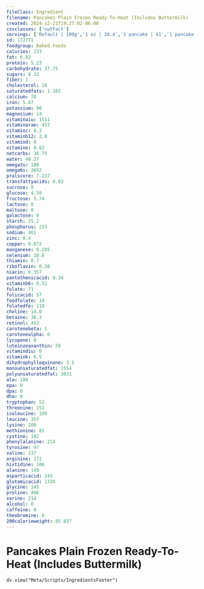 ```yaml
---
fileClass: Ingredient
filename: Pancakes Plain Frozen Ready-To-Heat (Includes Buttermilk)
created: 2024-12-21T19:27:02-06:00
cssclasses: ['nutFact']
servings: ['Default | 100g','1 oz | 28.4','1 pancake | 41','1 pancake (6 inch dia) | 73','1 mini pancake | 10.1','1 pancake | 40']
id: 172771
foodgroup: Baked Foods
calories: 233
fat: 6.83
protein: 5.23
carbohydrate: 37.75
sugars: 8.32
fiber: 1
cholesterol: 18
saturatedfats: 1.162
calcium: 78
iron: 5.67
potassium: 90
magnesium: 14
vitaminaiu: 1511
vitaminarae: 453
vitaminc: 0.3
vitaminb12: 2.8
vitamind: 0
vitamine: 0.62
netcarbs: 36.75
water: 48.37
omega3s: 180
omega6s: 3652
pralscore: 7.237
transfattyacids: 0.03
sucrose: 0
glucose: 4.58
fructose: 3.74
lactose: 0
maltose: 0
galactose: 0
starch: 25.2
phosphorus: 215
sodium: 461
zinc: 0.4
copper: 0.072
manganese: 0.285
selenium: 10.8
thiamin: 0.7
riboflavin: 0.38
niacin: 6.357
pantothenicacid: 0.34
vitaminb6: 0.52
folate: 71
folicacid: 57
foodfolate: 14
folatedfe: 110
choline: 14.6
betaine: 36.3
retinol: 453
carotenebeta: 1
carotenealpha: 0
lycopene: 0
luteinzeaxanthin: 59
vitamindiu: 0
vitamink: 6.5
dihydrophylloquinone: 3.5
monounsaturatedfat: 1554
polyunsaturatedfat: 3831
ala: 180
epa: 0
dpa: 0
dha: 0
tryptophan: 52
threonine: 151
isoleucine: 199
leucine: 357
lysine: 200
methionine: 81
cystine: 102
phenylalanine: 214
tyrosine: 97
valine: 237
arginine: 172
histidine: 106
alanine: 149
asparticacid: 243
glutamicacid: 1330
glycine: 145
proline: 496
serine: 214
alcohol: 0
caffeine: 0
theobromine: 0
200calorieweight: 85.837
---
```


# Pancakes Plain Frozen Ready-To-Heat (Includes Buttermilk)

```dataviewjs
dv.view("Meta/Scripts/IngredientsFooter")
```